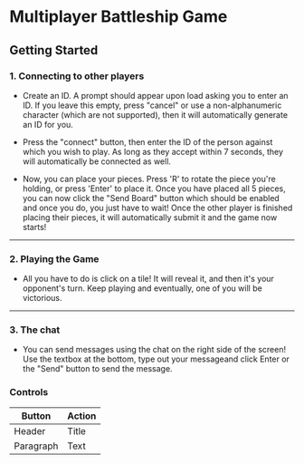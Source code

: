 # Multiplayer Battleship Game

## Getting Started

### 1. Connecting to other players

- Create an ID. A prompt should appear upon load asking you to enter an ID. If you leave this empty, press "cancel" or use a non-alphanumeric character (which are not supported), then it will automatically generate an ID for you.

- Press the "connect" button, then enter the ID of the person against which you wish to play. As long as they accept within 7 seconds, they will automatically be connected as well. 

- Now, you can place your pieces. Press 'R' to rotate the piece you're holding, or press 'Enter' to place it. Once you have placed all 5 pieces, you can now click the "Send Board" button which should be enabled and once you do, you just have to wait! Once the other player is finished placing their pieces, it will automatically submit it and the game now starts!

---

### 2. Playing the Game

- All you have to do is click on a tile! It will reveal it, and then it's your opponent's turn. Keep playing and eventually, one of you will be victorious.

---

### 3. The chat

- You can send messages using the chat on the right side of the screen! Use the textbox at the bottom, type out your messageand click Enter or the "Send" button to send the message. 

### Controls

| Button | Action |
| ----------- | ----------- |
| Header | Title |
| Paragraph | Text |
